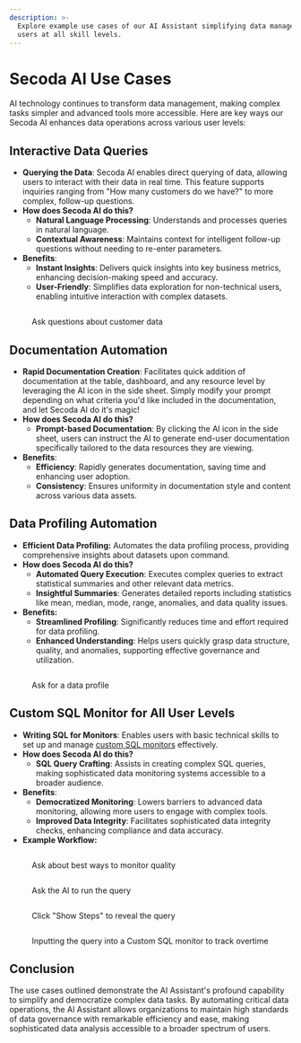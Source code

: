 ```yaml
---
description: >-
  Explore example use cases of our AI Assistant simplifying data management for
  users at all skill levels.
---
```


# Secoda AI Use Cases

AI technology continues to transform data management, making complex tasks simpler and advanced tools more accessible. Here are key ways our Secoda AI enhances data operations across various user levels:

## **Interactive Data Queries**

* **Querying the Data**: Secoda AI enables direct querying of data, allowing users to interact with their data in real time. This feature supports inquiries ranging from "How many customers do we have?" to more complex, follow-up questions.
* **How does Secoda AI do this?**
  * **Natural Language Processing**: Understands and processes queries in natural language.
  * **Contextual Awareness**: Maintains context for intelligent follow-up questions without needing to re-enter parameters.
* **Benefits**:
  * **Instant Insights**: Delivers quick insights into key business metrics, enhancing decision-making speed and accuracy.
  * **User-Friendly**: Simplifies data exploration for non-technical users, enabling intuitive interaction with complex datasets.

<figure><img src="https://secoda-public-media-assets.s3.amazonaws.com/d7e3eaf3-7079-41af-8982-6ce33f2da027.png" alt=""><figcaption><p>Ask questions about customer data</p></figcaption></figure>

## **Documentation Automation**

* **Rapid Documentation Creation**: Facilitates quick addition of documentation at the table, dashboard, and any resource level by leveraging the AI icon in the side sheet. Simply modify your prompt depending on what criteria you'd like included in the documentation, and let Secoda AI do it's magic!
* **How does Secoda AI do this?**
  * **Prompt-based Documentation**: By clicking the AI icon in the side sheet, users can instruct the AI to generate end-user documentation specifically tailored to the data resources they are viewing.
* **Benefits**:
  * **Efficiency**: Rapidly generates documentation, saving time and enhancing user adoption.
  * **Consistency**: Ensures uniformity in documentation style and content across various data assets.

## **Data Profiling Automation**

* **Efficient Data Profiling:** Automates the data profiling process, providing comprehensive insights about datasets upon command.
* **How does Secoda AI do this?**
  * **Automated Query Execution**: Executes complex queries to extract statistical summaries and other relevant data metrics.
  * **Insightful Summaries**: Generates detailed reports including statistics like mean, median, mode, range, anomalies, and data quality issues.
* **Benefits:**
  * **Streamlined Profiling**: Significantly reduces time and effort required for data profiling.
  * **Enhanced Understanding**: Helps users quickly grasp data structure, quality, and anomalies, supporting effective governance and utilization.

<figure><img src="https://secoda-public-media-assets.s3.amazonaws.com/4387e1d0-6983-4c7f-afb8-1c0ae3192879.png" alt=""><figcaption><p>Ask for a data profile</p></figcaption></figure>

## **Custom SQL Monitor for All User Levels**

* **Writing SQL for Monitors**: Enables users with basic technical skills to set up and manage [custom SQL monitors](../monitoring.md#custom-sql-monitors) effectively.
* **How does Secoda AI do this?**
  * **SQL Query Crafting**: Assists in creating complex SQL queries, making sophisticated data monitoring systems accessible to a broader audience.
* **Benefits**:
  * **Democratized Monitoring**: Lowers barriers to advanced data monitoring, allowing more users to engage with complex tools.
  * **Improved Data Integrity**: Facilitates sophisticated data integrity checks, enhancing compliance and data accuracy.
* **Example Workflow:**

<figure><img src="https://secoda-public-media-assets.s3.amazonaws.com/8aa77ac6-ea54-4a34-aca7-cd4f2c5db5ad.png" alt=""><figcaption><p>Ask about best ways to monitor quality</p></figcaption></figure>

<figure><img src="https://secoda-public-media-assets.s3.amazonaws.com/f55a4415-314f-48b3-9d9d-d3309cab5fcc.png" alt=""><figcaption><p>Ask the AI to run the query</p></figcaption></figure>

<figure><img src="https://secoda-public-media-assets.s3.amazonaws.com/9da977fc-04a2-4993-98aa-a96243259c2d.png" alt=""><figcaption><p>Click "Show Steps" to reveal the query</p></figcaption></figure>

<figure><img src="https://secoda-public-media-assets.s3.amazonaws.com/9f797a7e-1ffe-4cde-9e27-61a4e3166837.png" alt=""><figcaption><p>Inputting the query into a Custom SQL monitor to track overtime</p></figcaption></figure>

## Conclusion

The use cases outlined demonstrate the AI Assistant's profound capability to simplify and democratize complex data tasks. By automating critical data operations, the AI Assistant allows organizations to maintain high standards of data governance with remarkable efficiency and ease, making sophisticated data analysis accessible to a broader spectrum of users.
